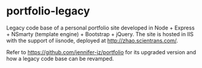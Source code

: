 # portfolio-legacy
Legacy code base of a personal portfolio site developed in Node + Express + NSmarty (template engine) + Bootstrap + jQuery.
The site is hosted in IIS with the support of iisnode, deployed at http://zhao.scientrans.com/.

Refer to https://github.com/jennifer-jz/portfolio for its upgraded version and how a legacy code base can be revamped.

